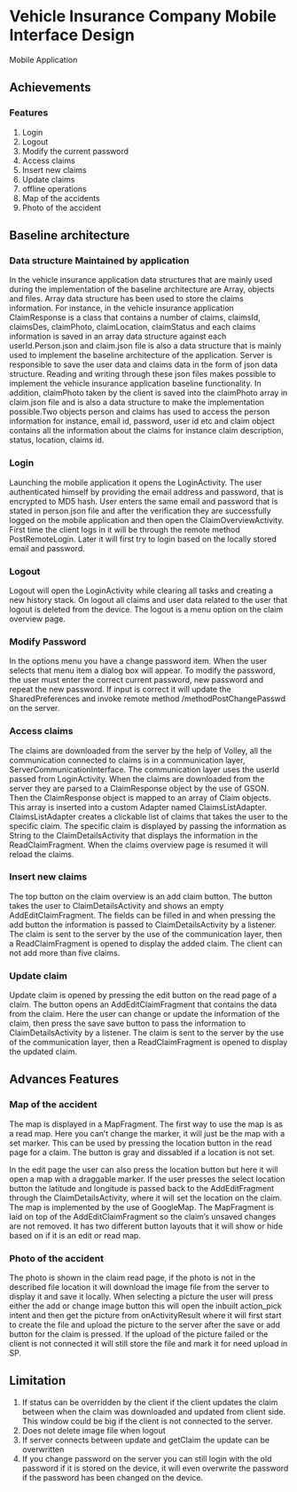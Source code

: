 # Vehicle Insurance Company Mobile Interface Design
Mobile Application

## Achievements
### Features
1. Login
2. Logout
3. Modify the current password
4. Access claims
5. Insert new claims
6. Update claims
7. offline operations
8. Map of the accidents
9. Photo of the accident

## Baseline architecture
### Data structure Maintained by application
In the vehicle insurance application data structures that are mainly used during the implementation of the baseline architecture are Array, objects and files. Array data structure has been used to store the claims information. For instance, in the vehicle insurance application ClaimResponse is a class that contains a number of claims, claimsId, claimsDes, claimPhoto, claimLocation, claimStatus and each claims information is saved in an array data structure against each userId.Person.json and claim.json file is also a data structure that is mainly used to implement the baseline architecture of the application. Server is responsible to save the user data and claims data in the form of json data structure. Reading and writing through these json files makes possible to implement the vehicle insurance application baseline functionality. In addition, claimPhoto taken by the client is saved into the claimPhoto array in claim.json file and is also a data structure to make the implementation possible.Two objects person and claims has used to access the person information for instance, email id, password, user id etc and claim object contains all the information about the claims for instance claim description, status, location, claims id. 
### Login
Launching the mobile application it opens the LoginActivity. The user authenticated himself by providing the email address and password, that is encrypted to MD5 hash. User enters the same email and password that is stated in person.json file and after the verification they are successfully logged on the mobile application and then open the ClaimOverviewActivity. First time the client logs in it will be through the remote method PostRemoteLogin. Later it will first try to login based on the locally stored email and password.
### Logout
Logout will open the LoginActivity while clearing all tasks and creating a new history stack. On logout all claims and user data related to the user that logout is deleted from the device. The logout is a menu option on the claim overview page.

### Modify Password
In the options menu you have a change password item. When the user selects that menu item a dialog box will appear. To modify the password, the user must enter the correct current password, new password and repeat the new password. If input is correct it will update the SharedPreferences and invoke remote method /methodPostChangePasswd on the server.

### Access claims

The claims are downloaded from the server by the help of Volley, all the communication connected to claims is in a communication layer, ServerCommunicationInterface. The communication layer uses the userId passed from LoginActivity. When the claims are downloaded from the server they are parsed to a ClaimResponse object by the use of GSON. Then the ClaimResponse object is mapped to an array of Claim objects. This array is inserted into a custom Adapter named ClaimsListAdapter. ClaimsListAdapter creates a clickable list of claims that takes the user to the specific claim. The specific claim is displayed by passing the information as String to the ClaimDetailsActivity that displays the information in the ReadClaimFragment. When the claims overview page is resumed it will reload the claims.

### Insert new claims

The top button on the claim overview is an add claim button. The button takes the user to ClaimDetailsActivity and shows an empty AddEditClaimFragment. The fields can be filled in and when pressing the add button the information is passed to ClaimDetailsActivity by a listener. The claim is sent to the server by the use of the communication layer, then a ReadClaimFragment is opened to display the added claim. The client can not add more than five claims.

### Update claim

Update claim is opened by pressing the edit button on the read page of a claim. The button opens an AddEditClaimFragment that contains the data from the claim. Here the user can change or update the information of the claim, then press the save save button to pass the information to ClaimDetailsActivity by a listener. The claim is sent to the server by the use of the communication layer, then a ReadClaimFragment is opened to display the updated claim.

## Advances Features
### Map of the accident

The map is displayed in a MapFragment. The first way to use the map is as a read map. Here you can’t change the marker, it will just be the map with a set marker. This can be used by pressing the location button in the read page for a claim. The button is gray and dissabled if a location is not set.

In the edit page the user can also press the location button but here it will open a map with a draggable marker. If the user presses the select location button the latitude and longitude is passed back to the AddEditFragment through the ClaimDetailsActivity, where it will set the location on the claim. The map is implemented by the use of GoogleMap. The MapFragment is laid on top of the AddEditClaimFragment so the claim’s unsaved changes are not removed. It has two different button layouts that it will show or hide based on if it is an edit or read map.

### Photo of the accident

The photo is shown in the claim read page, if the photo is not in the described file location it will download the image file from the server to display it and save it locally. When selecting a picture the user will press either the add or change image button this will open the inbuilt action_pick intent and then get the picture from onActivityResult where it will first start to create the file and upload the picture to the server after the save or add button for the claim is pressed. If the upload of the picture failed or the client is not connected it will still store the file and mark it for need upload in SP. 

## Limitation

1. If status can be overridden by the client if the client updates the claim between when the claim was downloaded and updated from client side. This window could be big if the client is not connected to the server.
2. Does not delete image file when logout
3. If server connects between update and getClaim the update can be overwritten
4. If you change password on the server you can still login with the old password if it is stored on the device, it will even overwrite the password if the password has been changed on the device.
